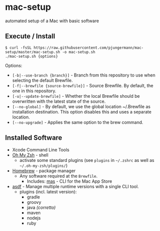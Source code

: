 # mac-setup
automated setup of a Mac with basic software

## Execute / Install
```
$ curl -fsSL https://raw.githubusercontent.com/pjungermann/mac-setup/master/mac-setup.sh -o mac-setup.sh
./mac-setup.sh {options}
```

Options:
* `[-b|--use-branch {branch}]` - Branch from this repository to use when selecting the default Brewfile.
* `[-f|--brewfile {source-brewfile}]` - Source Brewfile. By default, the one in this repository.
* `[-u|--update-brewfile]` - Whether the local Brewfile should be overwritten with the latest state of the source.
* `[--no-global]` - By default, we use the global location ~/.Brewfile as installation destination.
  This option disables this and uses a separate location.
* `[--no-upgrade]` - Applies the same option to the brew command.

## Installed Software
* Xcode Command Line Tools
* [Oh My Zsh](https://ohmyz.sh/) - shell
  * activate some standard plugins (see `plugins` in `~/.zshrc` as well as `~/.oh-my-zsh/plugins/`)
* [Homebrew](https://brew.sh/) - package manager
  * Any software required at the `Brewfile`.
    * Includes: [mas](https://github.com/mas-cli/mas) - CLI for the Mac App Store
* [asdf](https://asdf-vm.com/) - Manage multiple runtime versions with a single CLI tool.
  * plugins (incl. latest version):
    * gradle
    * groovy
    * java _(corretto)_
    * maven
    * nodejs
    * ruby
